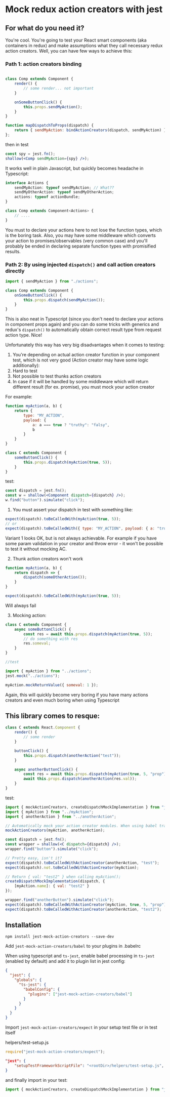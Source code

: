 # Mock redux action creators with jest

## For what do you need it?

You're cool. You're going to test your React smart components (aka containers in redux) and make assumptions what they call necessary redux action creators. Well, you can have few ways to achieve this:

### Path 1: action creators binding

```jsx

class Comp extends Component {
    render() {
        // some render... not important
    }

    onSomeButtonClick() {
        this.props.sendMyAction();
    }
}

function mapDispatchToProps(dispatch) {
    return { sendMyAction: bindActionCreators(dispatch, sendMyAction) }
};

```

then in test

```jsx
const spy = jest.fn();
shallow(<Comp sendMyAction={spy} />);
```

It works well in plain Javascript, but quickly becomes headache in Typescript:

```ts
interface Actions {
    sendMyAction: typeof sendMyAction; // What??
    sendMyOtherAction: typeof sendMyOtherAction;
    actions: typeof actionBundle;
}

class Comp extends Component<Actions> {
    // ....
}
```

You must to declare your actions here to not lose the function types, which is the boring task. Also, you may have some middleware which converts your action to promises/observables (very common case) and you'll probably be ended in declaring separate function types with promisified results.


### Path 2: By using injected ```dispatch()``` and call action creators directly

```jsx
import { sendMyAction } from "./actions";

class Comp extends Component {
    onSomeButtonClick() {
        this.props.dispatch(sendMyAction());
    }
}
```

This is also neat in Typescript (since you don't need to declare your actions in component props again) and you can do some tricks with generics and redux's ```dispatch()``` to automatically obtain correct result type from request action type. Nice!

Unfortunately this way has very big disadvantages when it comes to testing:

1. You're depending on actual action creator function in your component test, which is not very good (Action creator may have some logic additionally):
2. Hard to test
3. Not possible to test thunks action creators
4. In case if it will be handled by some middleware which will return different result (for ex. promise), you must mock your action creator

For example:

```js
function myAction(a, b) {
    return {
        type: "MY_ACTION",
        payload: {
            a: a === true ? "truthy": "falsy",
            b
        }
    }
}

class C extends Component {
    someButtonClick() {
        this.props.dispatch(myAction(true, 5));
    }
}
```

test:

```jsx
const dispatch = jest.fn();
const w = shallow(<Component dispatch={dispatch} />);
w.find("button").simulate("click");
```

1. You must assert your dispatch in test with something like:

```js
expect(dispatch).toBeCalledWith(myAction(true, 5));
// or
expect(dispatch).toBeCalledWith({ type: "MY_ACTION", payload: { a: "truthy", b: 5 }});
```
Variant 1 looks OK, but is not always achievable. For example if you have some param validation in your creator and throw error - it won't be possible to test it without mocking AC.

2. Thunk action creators won't work

```js
function myAction(a, b) {
    return dispatch => {
        dispatch(someOtherAction());
    }
}
```

```js
expect(dispatch).toBeCalledWith(myAction(true, 5));
```
Will always fail

3. Mocking action:

```js
class C extends Component {
    async someButtonClick() {
        const res = await this.props.dispatch(myAction(true, 5));
        // do something with res
        res.someval;
    }
}

//test

import { myAction } from "../actions";
jest.mock("../actions");

myAction.mockReturnValue({ someval: 1 });
```

Again, this will quickly become very boring if you have many actions creators and even much boring when using Typescript

## This library comes to resque:

```jsx
class C extends React.Component {
    render() {
        // some render
    }

    buttonClick() {
        this.props.dispatch(anotherAction("test"));
    }

    async anotherButtonClick() {
        const res = await this.props.dispatch(myAction(true, 5, "prop"));
        await this.props.dispatch(anotherAction(res.val));
    }
}
```

test:

```jsx
import { mockActionCreators, createDispatchMockImplementation } from "jest-mock-action-creators";
import { myAction } from "../myAction";
import { anotherAction } from "../anotherAction";

// Automatically mock your action creator modules. When using babel transformer it will insert jest.mock() for their module paths
mockActionCreators(myAction, anotherAction);

const dispatch = jest.fn();
const wrapper = shallow(<C dispatch={dispatch} />);
wrapper.find("button").simulate("click");

// Pretty easy, isn't it? 
expect(dispatch).toBeCalledWithActionCreator(anotherAction, "test");
expect(dispatch).not.toBeCalledWithActionCreator(myAction);

// Return { val: "test2" } when calling myAction();
createDispatchMockImplementation(dispatch, {
    [myAction.name]: { val: "test2" }
});

wrapper.find("anotherButton").simulate("click");
expect(dispatch).toBeCalledWithActionCreator(myAction, true, 5, "prop");
expect(dispatch).toBeCalledWithActionCreator(anotherAction, "test2");
```

## Installation

```npm install jest-mock-action-creators --save-dev```

Add ```jest-mock-action-creators/babel``` to your plugins in .babelrc

When using typescript and ```ts-jest```, enable babel processing in ```ts-jest``` (enabled by default) and add it to plugin list in jest config:

```json
{
  "jest": {
    "globals": {
      "ts-jest": {
        "babelConfig": {
          "plugins": ["jest-mock-action-creators/babel"]
        }
      }
    }
  }
}
```

Import ```jest-mock-action-creators/expect``` in your setup test file or in test itself

helpers/test-setup.js
```js
require("jest-mock-action-creators/expect");
```

```json
"jest": {
    "setupTestFrameworkScriptFile": "<rootDir>/helpers/test-setup.js",
}
```

and finally import in your test:

```js
import { mockActionCreators, createDispatchMockImplementation } from "jest-mock-action-creators";
```